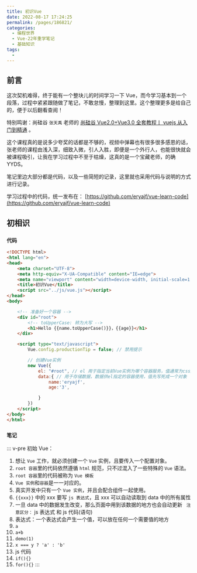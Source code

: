 ```yaml
---
title: 初识Vue
date: 2022-08-17 17:24:25
permalink: /pages/186821/
categories:
  - 编程世界
  - Vue-22年重学笔记
  - 基础知识
tags:
  -
---
```


## 前言

这次契机难得，终于能有一个整块儿的时间学习一下 Vue，而今学习基本到一个段落，过程中紧紧跟随做了笔记，不敢怠慢，整理到这里。这个整理更多是给自己的，便于以后翻看查阅！

特别鸣谢：尚硅谷 ` 张天禹 ` 老师的 [尚硅谷 Vue2.0+Vue3.0 全套教程丨 vuejs 从入门到精通](https://www.bilibili.com/video/BV1Zy4y1K7SH) 。

这个课程真的是说多少夸奖的话都是不够的，视频中弹幕也有很多很多感恩的话，张老师的课程由浅入深，细致入微，引人入胜，即便是一个外行人，也能很快就会被课程吸引，让我在学习过程中不至于枯燥，这真的是一个宝藏老师，的确 YYDS。

笔记里边大部分都是代码，以及一些简短的记录，这里就也采用代码与说明的方式进行记录。

学习过程中的代码，统一发布在： [https://github.com/eryajf/vue-learn-code](https://github.com/eryajf/vue-learn-code)

## 初相识

### ` 代码 `

```html
<!DOCTYPE html>
<html lang="en">
<head>
    <meta charset="UTF-8">
    <meta http-equiv="X-UA-Compatible" content="IE=edge">
    <meta name="viewport" content="width=device-width, initial-scale=1.0">
    <title>初识Vue</title>
    <script src="../js/vue.js"></script>
</head>
<body>

    <!-- 准备好一个容器 -->
    <div id="root">
        <!-- toUpperCase: 转为大写 -->
        <h1>Hello {{name.toUpperCase()}}，{{age}}</h1>
    </div>

    <script type="text/javascript">
        Vue.config.productionTip = false; // 禁用提示

        // 创建Vue实例
        new Vue({
            el: "#root", // el 用于指定当前Vue实例为哪个容器服务，值通常为css选择器字符串
            data:{ // 用于存储数据，数据供el指定的容器使用，值先写死成一个对象
                name:'eryajf',
                age:'3',

            }
        })
    </script>
</body>
</html>
```

### ` 笔记 `


::: v-pre
初始 Vue：

1.  想让 `Vue` 工作，就必须创建一个 `Vue` 实例，且要传入一个配置对象。
2.  `root 容器`里的代码依然遵循 `html` 规范，只不过混入了一些特殊的 `Vue` 语法。
3.  `root 容器`里的代码被称为 `Vue 模板`
4.  `Vue 实例`和`容器`是一一对应的。
5.  真实开发中只有一个 `Vue 实例`，并且会配合组件一起使用。
6.  `{{xxx}}` 中的 xxx 要写 `js 表达式`，且 xxx 可以自动读取到 data 中的所有属性
7.  一旦 data 中的数据发生改变，那么页面中用到该数据的地方也会自动更新
 ` 注意区分：` js 表达式 和 js 代码(语句)
1.  表达式：一个表达式会产生一个值，可以放在任何一个需要值的地方
   1.  `a`
   2.  `a+b`
   3.  `demo(1)`
   4.  `x === y ? 'a' : 'b'`
2.  js 代码
   1.  `if(){}`
   2.  `for(){}`
   :::